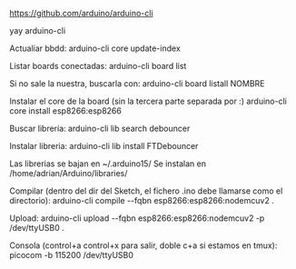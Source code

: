 https://github.com/arduino/arduino-cli

yay arduino-cli


Actualiar bbdd:
arduino-cli core update-index


Listar boards conectadas:
arduino-cli board list


Si no sale la nuestra, buscarla con:
arduino-cli board listall NOMBRE

Instalar el core de la board (sin la tercera parte separada por :)
arduino-cli core install esp8266:esp8266

Buscar librería:
arduino-cli lib search debouncer

Instalar libreria:
arduino-cli lib install FTDebouncer

Las librerias se bajan en ~/.arduino15/
Se instalan en /home/adrian/Arduino/libraries/


Compilar (dentro del dir del Sketch, el fichero .ino debe llamarse como el directorio):
arduino-cli compile --fqbn esp8266:esp8266:nodemcuv2 .

Upload:
arduino-cli upload --fqbn esp8266:esp8266:nodemcuv2 -p /dev/ttyUSB0 .

Consola (control+a control+x para salir, doble c+a si estamos en tmux):
picocom -b 115200 /dev/ttyUSB0
